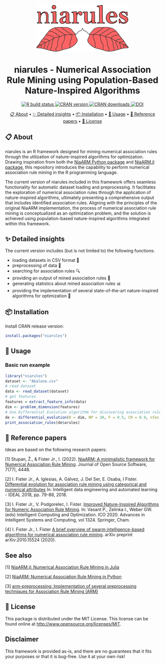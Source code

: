 <p align="center">
  <img alt="logo" width="300" src=".github/logos/niarules.png">
</p>

<h1 align="center">
niarules - Numerical Association Rule Mining using Population-Based Nature-Inspired Algorithms
</h1>

<p align="center">
  <a href="https://github.com/firefly-cpp/niarules/actions?workflow=R-CMD-check">
    <img alt="R build status" src="https://github.com/firefly-cpp/niarules/workflows/R-CMD-check/badge.svg">
  </a>
  <a href="https://CRAN.R-project.org/package=niarules">
    <img alt="CRAN version" src="https://www.r-pkg.org/badges/version/niarules">
  </a>
  <a href="https://cran.r-project.org/package=niarules">
    <img alt="CRAN downloads" src="https://cranlogs.r-pkg.org/badges/grand-total/niarules?color=blue">
  </a>
  <a href="https://doi.org/10.32614/CRAN.package.niarules">
    <img alt="DOI" src="https://img.shields.io/badge/DOI-10.32614/CRAN.package.niarules-blue">
  </a>
</p>

<p align="center">
  <a href="#-about">📋 About</a> •
  <a href="#-detailed-insights">✨ Detailed insights</a> •
  <a href="#-installation">📦 Installation</a> •
  <a href="#-usage">🚀 Usage</a> •
  <a href="#-reference-papers">📄 Reference papers</a> •
  <a href="#-license">🔑 License</a>
</p>

## 📋 About

niarules is an R framework designed for mining numerical association rules through the utilization of nature-inspired algorithms for optimization. Drawing inspiration from both the [NiaARM Python package](https://github.com/firefly-cpp/NiaARM) and [NiaARM.jl package](https://github.com/firefly-cpp/NiaARM.jl), this repository introduces the capability to perform numerical association rule mining in the R programming language.

The current version of niarules included in this framework offers seamless functionality for automatic dataset loading and preprocessing. It facilitates the exploration of numerical association rules through the application of nature-inspired algorithms, ultimately presenting a comprehensive output that includes identified association rules. Aligning with the principles of the original NiaARM implementation, the process of numerical association rule mining is conceptualized as an optimization problem, and the solution is achieved using population-based nature-inspired algorithms integrated within this framework.

## ✨ Detailed insights
The current version includes (but is not limited to) the following functions:

- loading datasets in CSV format 📂
- preprocessing of data 🔄
- searching for association rules 🔍
- providing an output of mined association rules 📝
- generating statistics about mined association rules 📊
- providing the implementation of several state-of-the-art nature-inspired algorithms for optimization 🧬

## 📦 Installation

Install CRAN release version:

```R
install.packages("niarules")
```

## 🚀 Usage

### Basic run example

```R
library("niarules")
dataset <- "Abalone.csv"
# read dataset
data <- read_dataset(dataset)
# get features
features = extract_feature_info(data)
dim <- problem_dimension(features)
# Use Differential Evolution algorithm for discovering association rules
de <- differential_evolution(D = dim, NP = 30, F = 0.5, CR = 0.9, nfes = 1000, features, data)
print_association_rules(de$arules)
```
## 📄 Reference papers

Ideas are based on the following research papers:

[1] Stupan, Ž., & Fister Jr., I. (2022). [NiaARM: A minimalistic framework for Numerical Association Rule Mining](https://joss.theoj.org/papers/10.21105/joss.04448.pdf). Journal of Open Source Software, 7(77), 4448.

[2] I. Fister Jr., A. Iglesias, A. Gálvez, J. Del Ser, E. Osaba, I Fister. [Differential evolution for association rule mining using categorical and numerical attributes](https://www.iztok-jr-fister.eu/static/publications/231.pdf) In: Intelligent data engineering and automated learning - IDEAL 2018, pp. 79-88, 2018.

[3] I. Fister Jr., V. Podgorelec, I. Fister. [Improved Nature-Inspired Algorithms for Numeric Association Rule Mining](https://link.springer.com/chapter/10.1007/978-3-030-68154-8_19). In: Vasant P., Zelinka I., Weber GW. (eds) Intelligent Computing and Optimization. ICO 2020. Advances in Intelligent Systems and Computing, vol 1324. Springer, Cham.

[4] I. Fister Jr., I. Fister [A brief overview of swarm intelligence-based algorithms for numerical association rule mining](https://arxiv.org/abs/2010.15524). arXiv preprint arXiv:2010.15524 (2020).

## See also

[1] [NiaARM.jl: Numerical Association Rule Mining in Julia](https://github.com/firefly-cpp/NiaARM.jl)

[2] [NiaARM: Numerical Association Rule Mining in Python](https://github.com/firefly-cpp/NiaARM)

[3] [arm-preprocessing: Implementation of several preprocessing techniques for Association Rule Mining (ARM)](https://github.com/firefly-cpp/arm-preprocessing)

## 🔑 License

This package is distributed under the MIT License. This license can be found online at <http://www.opensource.org/licenses/MIT>.

## Disclaimer

This framework is provided as-is, and there are no guarantees that it fits your purposes or that it is bug-free. Use it at your own risk!
